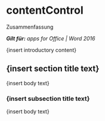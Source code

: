 
# contentControl
Zusammenfassung

 _**Gilt für:** apps for Office | Word 2016_

{insert introductory content}

## {insert section title text}

{insert body text}


### {insert subsection title text}

{insert body text}

